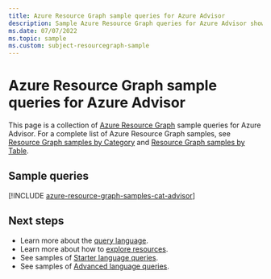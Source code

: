 ```yaml
---
title: Azure Resource Graph sample queries for Azure Advisor
description: Sample Azure Resource Graph queries for Azure Advisor showing use of resource types and tables to access Azure Advisor related resources and properties.
ms.date: 07/07/2022
ms.topic: sample
ms.custom: subject-resourcegraph-sample
---
```

# Azure Resource Graph sample queries for Azure Advisor

This page is a collection of [Azure Resource Graph](../governance/resource-graph/overview.md) sample queries for Azure Advisor. For a complete list of Azure Resource Graph samples, see [Resource Graph samples by Category](../governance/resource-graph/samples/samples-by-category.md) and [Resource Graph samples by Table](../governance/resource-graph/samples/samples-by-table.md).

## Sample queries

[!INCLUDE [azure-resource-graph-samples-cat-advisor](../../includes/resource-graph/samples/bycat/azure-advisor.md)]

## Next steps

- Learn more about the [query language](../governance/resource-graph/concepts/query-language.md).
- Learn more about how to [explore resources](../governance/resource-graph/concepts/explore-resources.md).
- See samples of [Starter language queries](../governance/resource-graph/samples/starter.md).
- See samples of [Advanced language queries](../governance/resource-graph/samples/advanced.md).
